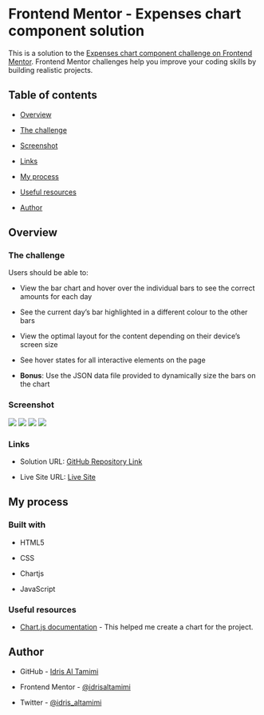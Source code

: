 
  

# Frontend Mentor - Expenses chart component solution

  

This is a solution to the [Expenses chart component challenge on Frontend Mentor](https://www.frontendmentor.io/challenges/expenses-chart-component-e7yJBUdjwt). Frontend Mentor challenges help you improve your coding skills by building realistic projects.

  

## Table of contents

  

- [Overview](#overview)

- [The challenge](#the-challenge)

- [Screenshot](#screenshot)

- [Links](#links)

- [My process](#my-process)

- [Useful resources](#useful-resources)

- [Author](#author)

  

  

## Overview

  

### The challenge

  

Users should be able to:

  

- View the bar chart and hover over the individual bars to see the correct amounts for each day

- See the current day’s bar highlighted in a different colour to the other bars

- View the optimal layout for the content depending on their device’s screen size

- See hover states for all interactive elements on the page

- **Bonus**: Use the JSON data file provided to dynamically size the bars on the chart

  

### Screenshot

  

![](screenshot/desktop-design.png)
![](screenshot/mobile-design.png)
![](screenshot/active-states-1.png)
![](screenshot/active-states-2.png)

  

### Links

  

- Solution URL: [GitHub Repository Link](https://github.com/idrisaltamimi/expenses-chart-component.git)

- Live Site URL: [Live Site](https://idrisaltamimi.github.io/expenses-chart-component/)

  

## My process

  

### Built with

  

- HTML5

- CSS

- Chartjs

- JavaScript

  

### Useful resources

  

- [Chart.js documentation](https://www.chartjs.org/docs/3.8.0/) - This helped me create a chart for the project.

  

## Author

  

- GitHub - [Idris Al Tamimi](https://github.com/idrisaltamimi)

  

- Frontend Mentor - [@idrisaltamimi](https://www.frontendmentor.io/profile/idrisaltamimi)

  

- Twitter - [@idris_altamimi](https://twitter.com/idris_altamimi)
